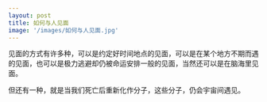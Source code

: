 ```yaml
---
layout: post
title: 如何与人见面
image: '/images/如何与人见面.jpg'
---
```


见面的方式有许多种，可以是约定好时间地点的见面，可以是在某个地方不期而遇的见面，也可以是极力逃避却仍被命运安排一般的见面，当然还可以是在脑海里见面。

但还有一种，就是当我们死亡后重新化作分子，这些分子，仍会宇宙间遇见。
